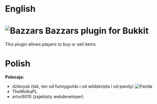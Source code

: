 # English
# ![Bazzars](http://i.imgur.com/e5o2dj9.png) Bazzars plugin for Bukkit

This plugin allows players to buy or sell items.

# __Polish__
__Polecaja:__
* dzikoysk (tak, ten od funnyguilds i od wildskripta i od pandy) ![Panda](http://screenshu.com/static/uploads/temporary/0j/vg/ze/p2n3gr.jpg)
* TheMolkaPL
* artur9010 (zajebisty webdeveloper)
